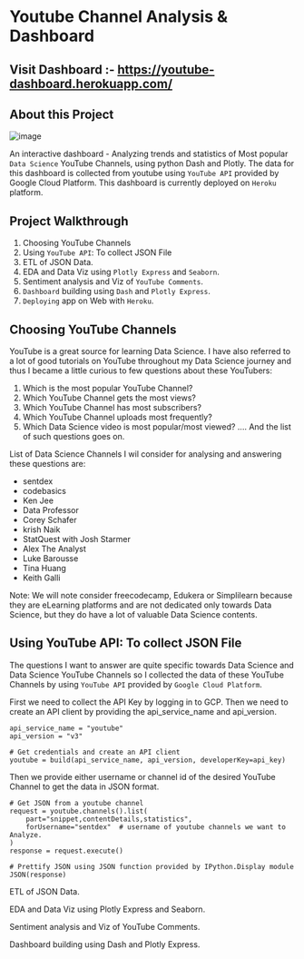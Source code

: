 # Youtube Channel Analysis & Dashboard

## Visit Dashboard :- https://youtube-dashboard.herokuapp.com/

## About this Project
![image](https://user-images.githubusercontent.com/96365389/179364370-51710ec1-1b65-429f-b8a1-6ab59df1957e.png)

An interactive dashboard - Analyzing trends and statistics of Most popular `Data Science` YouTube Channels, using python Dash and Plotly. The data for this dashboard is collected from youtube using `YouTube API` provided by Google Cloud Platform. This dashboard is currently deployed on `Heroku` platform. 

## Project Walkthrough
1. Choosing YouTube Channels
2. Using `YouTube API`: To collect JSON File
3. ETL of JSON Data.
4. EDA and Data Viz using `Plotly Express` and `Seaborn`.
5. Sentiment analysis and Viz of `YouTube Comments`.
6. `Dashboard` building using `Dash` and `Plotly Express`.
7. `Deploying` app on Web with `Heroku`.


## Choosing YouTube Channels

YouTube is a great source for learning Data Science. I have also referred to a lot of good tutorials on YouTube throughout my Data Science journey and thus I became a little curious to few questions about these YouTubers: 

1. Which is the most popular YouTube Channel?
2. Which YouTube Channel gets the most views?
3. Which YouTube Channel has most subscribers?
4. Which YouTube Channel uploads most frequently?
5. Which Data Science video is most popular/most viewed? ....
And the list of such questions goes on.

List of Data Science Channels I wil consider for analysing and answering these questions are:
- sentdex
- codebasics
- Ken Jee
- Data Professor
- Corey Schafer
- krish Naik
- StatQuest with Josh Starmer
- Alex The Analyst
- Luke Barousse
- Tina Huang
- Keith Galli

Note: We will note consider freecodecamp, Edukera or Simplilearn because they are eLearning platforms and are not dedicated only towards Data Science, but they do have a lot of valuable Data Science contents.


## Using YouTube API: To collect JSON File

The questions I want to answer are quite specific towards Data Science and Data Science YouTube Channels so I collected the data of these YouTube Channels by using `YouTube API` provided by `Google Cloud Platform`.


First we need to collect the API Key by logging in to GCP. 
Then we need to create an API client by providing the api_service_name and api_version.
```
api_service_name = "youtube"
api_version = "v3"

# Get credentials and create an API client
youtube = build(api_service_name, api_version, developerKey=api_key)
```
Then we provide either username or channel id of the desired YouTube Channel to get the data in JSON format.

```
# Get JSON from a youtube channel
request = youtube.channels().list(
    part="snippet,contentDetails,statistics",
    forUsername="sentdex"  # username of youtube channels we want to Analyze.
)
response = request.execute()

# Prettify JSON using JSON function provided by IPython.Display module
JSON(response)
```

ETL of JSON Data.

EDA and Data Viz using Plotly Express and Seaborn.

Sentiment analysis and Viz of YouTube Comments.

Dashboard building using Dash and Plotly Express.

